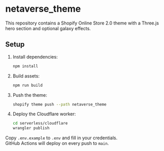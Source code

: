 # netaverse_theme

This repository contains a Shopify Online Store 2.0 theme with a Three.js hero section and optional galaxy effects.

## Setup

1. Install dependencies:

   ```bash
   npm install
   ```

2. Build assets:

   ```bash
   npm run build
   ```

3. Push the theme:

   ```bash
   shopify theme push --path netaverse_theme
   ```

4. Deploy the Cloudflare worker:

   ```bash
   cd serverless/cloudflare
   wrangler publish
   ```

Copy `.env.example` to `.env` and fill in your credentials.  
GitHub Actions will deploy on every push to `main`.

